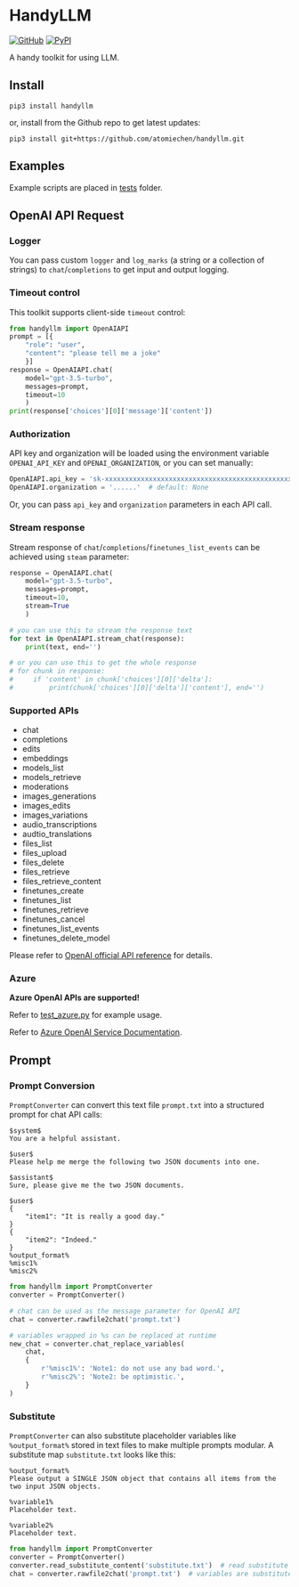 # HandyLLM

[![GitHub](https://img.shields.io/badge/github-HandyLLM-blue?logo=github)](https://github.com/atomiechen/HandyLLM) [![PyPI](https://img.shields.io/pypi/v/HandyLLM?logo=pypi&logoColor=white)](https://pypi.org/project/HandyLLM/)

A handy toolkit for using LLM.



## Install

```shell
pip3 install handyllm
```

or, install from the Github repo to get latest updates:

```shell
pip3 install git+https://github.com/atomiechen/handyllm.git
```



## Examples

Example scripts are placed in [tests](./tests) folder.



## OpenAI API Request

### Logger

You can pass custom `logger` and `log_marks` (a string or a collection of strings) to `chat`/`completions` to get input and output logging.

### Timeout control

This toolkit supports client-side `timeout` control:

```python
from handyllm import OpenAIAPI
prompt = [{
    "role": "user",
    "content": "please tell me a joke"
    }]
response = OpenAIAPI.chat(
    model="gpt-3.5-turbo",
    messages=prompt,
    timeout=10
    )
print(response['choices'][0]['message']['content'])
```

### Authorization

API key and organization will be loaded using the environment variable `OPENAI_API_KEY` and `OPENAI_ORGANIZATION`, or you can set manually:

```python
OpenAIAPI.api_key = 'sk-xxxxxxxxxxxxxxxxxxxxxxxxxxxxxxxxxxxxxxxxxxxxxxxx'
OpenAIAPI.organization = '......'  # default: None
```

Or, you can pass `api_key` and `organization` parameters in each API call.

### Stream response

Stream response of `chat`/`completions`/`finetunes_list_events` can be achieved using `steam` parameter:

```python
response = OpenAIAPI.chat(
    model="gpt-3.5-turbo",
    messages=prompt,
    timeout=10,
    stream=True
    )

# you can use this to stream the response text
for text in OpenAIAPI.stream_chat(response):
    print(text, end='')

# or you can use this to get the whole response
# for chunk in response:
#     if 'content' in chunk['choices'][0]['delta']:
#         print(chunk['choices'][0]['delta']['content'], end='')
```

### Supported APIs

- chat
- completions
- edits
- embeddings
- models_list
- models_retrieve
- moderations
- images_generations
- images_edits
- images_variations
- audio_transcriptions
- audtio_translations
- files_list
- files_upload
- files_delete
- files_retrieve
- files_retrieve_content
- finetunes_create
- finetunes_list
- finetunes_retrieve
- finetunes_cancel
- finetunes_list_events
- finetunes_delete_model

Please refer to [OpenAI official API reference](https://platform.openai.com/docs/api-reference) for details.

### Azure

**Azure OpenAI APIs are supported!** 

Refer to [test_azure.py](./tests/test_azure.py) for example usage.

Refer to [Azure OpenAI Service Documentation](https://learn.microsoft.com/en-us/azure/ai-services/openai/).



## Prompt

### Prompt Conversion

`PromptConverter` can convert this text file `prompt.txt` into a structured prompt for chat API calls:

```
$system$
You are a helpful assistant.

$user$
Please help me merge the following two JSON documents into one.

$assistant$
Sure, please give me the two JSON documents.

$user$
{
    "item1": "It is really a good day."
}
{
    "item2": "Indeed."
}
%output_format%
%misc1%
%misc2%
```

```python
from handyllm import PromptConverter
converter = PromptConverter()

# chat can be used as the message parameter for OpenAI API
chat = converter.rawfile2chat('prompt.txt')

# variables wrapped in %s can be replaced at runtime
new_chat = converter.chat_replace_variables(
    chat, 
    {
        r'%misc1%': 'Note1: do not use any bad word.',
        r'%misc2%': 'Note2: be optimistic.',
    }
)
```

### Substitute

`PromptConverter` can also substitute placeholder variables like `%output_format%` stored in text files to make multiple prompts modular. A substitute map `substitute.txt` looks like this:

```
%output_format%
Please output a SINGLE JSON object that contains all items from the two input JSON objects.

%variable1%
Placeholder text.

%variable2%
Placeholder text.
```

```python
from handyllm import PromptConverter
converter = PromptConverter()
converter.read_substitute_content('substitute.txt')  # read substitute map
chat = converter.rawfile2chat('prompt.txt')  # variables are substituted already
```


